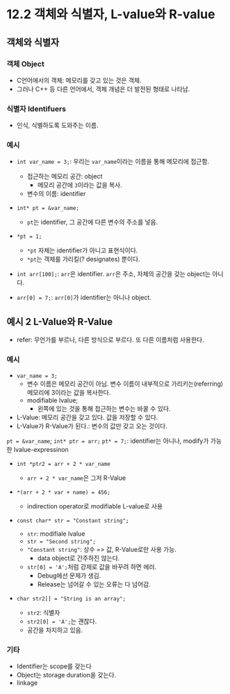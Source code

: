 # 12.2 객체와 식별자, L-value와 R-value


## 객체와 식별자
### 객체 Object
* C언어에서의 객체: 메모리를 갖고 있는 것은 객체.
* 그러나 C++ 등 다른 언어에서, 객체 개념은 더 발전된 형태로 나타남.

### 식별자 Identifuers
* 인식, 식별하도록 도와주는 이름.

### 예시
* `int var_name = 3;`: 우리는 `var_name`이라는 이름을 통해 메모리에 접근함.
    - 접근하는 메모리 공간: object
        - 메모리 공간에 `3`이라는 값을 복사.
    - 변수의 이름: identifier

* `int* pt = &var_name;`
    - `pt`는 identifier, 그 공간에 다른 변수의 주소를 넣음.
* `*pt = 1;`
    - `*pt` 자체는 identifier가 아니고 표현식이다.
    - `*pt`는 객체를 가리킬(? designates) 뿐이다.
* `int arr[100];`: `arr`은 identifier. `arr`은 주소, 자체의 공간을 갖는 object는 아니다.
* `arr[0] = 7;`: `arr[0]`가 identifier는 아니나 object.

## 예시 2 L-Value와 R-Value
* refer: 무언가를 부르나, 다른 방식으로 부르다. 또 다른 이름처럼 사용한다.

### 예시

* `var_name = 3;`
    - 변수 이름은 메모리 공간이 아님. 변수 이름이 내부적으로 가리키는(referring) 메모리에 3이라는 값을 복사한다.
    - modifiable lvalue;
        - 왼쪽에 있는 것을 통해 접근하는 변수는 바꿀 수 있다.
* L-Value: 메모리 공간을 갖고 있다. 값을 저장할 수 있다.
* L-Value가 R-Value가 된다.: 변수의 값만 갖고 오는 것이다.

`pt = &var_name`;
`int* ptr = arr;`
`pt* = 7;`: identifier는 아니나, modify가 가능한 lvalue-expressinon
* `int *ptr2 = arr + 2 * var_name`
    - `arr + 2 * var_name`은 그저 R-Value
* `*(arr + 2 * var + name) = 456;` 
    - indirection operator로 modifiable L-value로 사용

* `const char* str = "Constant string";`
    - `str`: modifiale lvalue
    - `str = "Second string";`
    - `"Constant string"`: 상수 => 값, R-Value로만 사용 가능.
        - data object로 간주하진 않는다. 
    - `str[0] = 'A';`처럼 강제로 값을 바꾸려 하면 에러. 
        - Debug에선 문제가 생김.
        - Release는 넘어갈 수 있는 오류는 다 넘어감.

* `char str2[] = "String is an array";`
    - `str2`: 식별자
    - `str2[0] = 'A';`는 괜찮다.
    - 공간을 차지하고 있음.

### 기타
* Identifier는 scope를 갖는다
* Object는 storage duration을 갖는다.
* linkage

